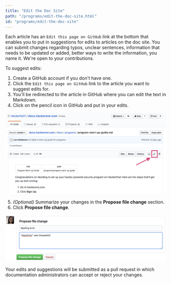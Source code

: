 ```yaml
---
title: "Edit the Doc Site"
path: "/programs/edit-the-doc-site.html"
id: "programs/edit-the-doc-site"
---
```


Each article has an `Edit this page on GitHub` link at the bottom that enables you to put in suggestions for edits to articles on the doc site. You can submit changes regarding typos, unclear sentences, information that needs to be updated or added, better ways to write the information, you name it. We're open to your contributions. 

To suggest edits:
1. Create a GitHub account if you don't have one.
2. Click the `Edit this page on GitHub` link to the article you want to suggest edits for.
3. You'll be redirected to the article in GitHub where you can edit the text in Markdown.
4. Click on the pencil icon in GitHub and put in your edits.

![welcome-1](./images/welcome-1.png)

5. *(Optional)* Summarize your changes in the **Propose file change** section.
6. Click **Propose file change**.

![welcome-2](./images/welcome-2.png)

Your edits and suggestions will be submitted as a pull request in which documentation administrators can accept or reject your changes.
